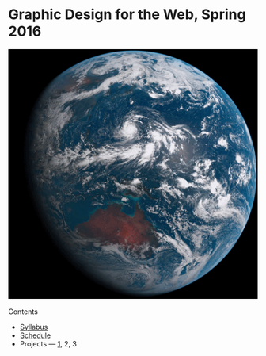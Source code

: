 # Graphic Design for the Web, Spring 2016

![Earth](earth.gif)

Contents
* [Syllabus](Syllabus.md)
* [Schedule](Schedule.md)
* Projects — [1](Project1.md), 2, 3